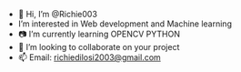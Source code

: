 - 👋 Hi, I’m @Richie003
-  I’m interested in Web development and Machine learning
- 📷 I’m currently learning OPENCV PYTHON
- 💞️ I’m looking to collaborate on your project
- 📫 Email: richiedilosi2003@gmail.com

<!---
Richie003/Richie003 is a ✨ special ✨ repository because its `README.md` (this file) appears on your GitHub profile.
You can click the Preview link to take a look at your changes.
--->
